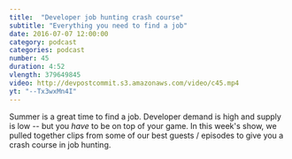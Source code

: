 ```yaml
---
title:  "Developer job hunting crash course"
subtitle: "Everything you need to find a job"
date: 2016-07-07 12:00:00
category: podcast
categories: podcast
number: 45
duration: 4:52
vlength: 379649845
video: http://devpostcommit.s3.amazonaws.com/video/c45.mp4
yt: "--Tx3wxMn4I"
---
```


Summer is a great time to find a job. Developer demand is high and supply is low -- but you _have_ to be on top of your game. In this week's show, we pulled together clips from some of our best guests / episodes to give you a crash course in job hunting.

